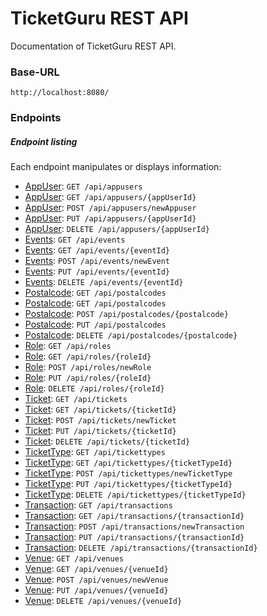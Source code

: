 # TicketGuru REST API

Documentation of TicketGuru REST API.

### Base-URL

`http://localhost:8080/`

### Endpoints

##### Endpoint listing

Each endpoint manipulates or displays information:

* [AppUser](https://github.com/NicklasHH/TicketGuru/blob/master/RestDocumentation/AppUser/get.md): `GET /api/appusers`
* [AppUser](https://github.com/NicklasHH/TicketGuru/blob/master/RestDocumentation/AppUser/get.md): `GET /api/appusers/{appUserId}`
* [AppUser](https://github.com/NicklasHH/TicketGuru/blob/master/RestDocumentation/AppUser/post.md): `POST /api/appusers/newAppuser`
* [AppUser](https://github.com/NicklasHH/TicketGuru/blob/master/RestDocumentation/AppUser/put.md): `PUT /api/appusers/{appUserId}`
* [AppUser](https://github.com/NicklasHH/TicketGuru/blob/master/RestDocumentation/AppUser/delete.md): `DELETE /api/appusers/{appUserId}`
* [Events](https://github.com/NicklasHH/TicketGuru/blob/master/RestDocumentation/Events/get.md): `GET /api/events`
* [Events](https://github.com/NicklasHH/TicketGuru/blob/master/RestDocumentation/Events/get.md): `GET /api/events/{eventId}`
* [Events](https://github.com/NicklasHH/TicketGuru/blob/master/RestDocumentation/Events/post.md): `POST /api/events/newEvent`
* [Events](https://github.com/NicklasHH/TicketGuru/blob/master/RestDocumentation/Events/put.md): `PUT /api/events/{eventId}`
* [Events](https://github.com/NicklasHH/TicketGuru/blob/master/RestDocumentation/Events/delete.md): `DELETE /api/events/{eventId}`
* [Postalcode](https://github.com/NicklasHH/TicketGuru/blob/master/RestDocumentation/Postalcode/get.md): `GET /api/postalcodes`
* [Postalcode](https://github.com/NicklasHH/TicketGuru/blob/master/RestDocumentation/Postalcode/get.md): `GET /api/postalcodes`
* [Postalcode](https://github.com/NicklasHH/TicketGuru/blob/master/RestDocumentation/Postalcode/post.md): `POST /api/postalcodes/{postalcode}`
* [Postalcode](https://github.com/NicklasHH/TicketGuru/blob/master/RestDocumentation/Postalcode/put.md): `PUT /api/postalcodes`
* [Postalcode](https://github.com/NicklasHH/TicketGuru/blob/master/RestDocumentation/Postalcode/delete.md): `DELETE /api/postalcodes/{postalcode}`
* [Role](https://github.com/NicklasHH/TicketGuru/blob/master/RestDocumentation/Role/get.md): `GET /api/roles`
* [Role](https://github.com/NicklasHH/TicketGuru/blob/master/RestDocumentation/Role/get.md): `GET /api/roles/{roleId}`
* [Role](https://github.com/NicklasHH/TicketGuru/blob/master/RestDocumentation/Role/post.md): `POST /api/roles/newRole`
* [Role](https://github.com/NicklasHH/TicketGuru/blob/master/RestDocumentation/Role/put.md): `PUT /api/roles/{roleId}`
* [Role](https://github.com/NicklasHH/TicketGuru/blob/master/RestDocumentation/Role/delete.md): `DELETE /api/roles/{roleId}`
* [Ticket](https://github.com/NicklasHH/TicketGuru/blob/master/RestDocumentation/Ticket/get.md): `GET /api/tickets`
* [Ticket](https://github.com/NicklasHH/TicketGuru/blob/master/RestDocumentation/Ticket/get.md): `GET /api/tickets/{ticketId}`
* [Ticket](https://github.com/NicklasHH/TicketGuru/blob/master/RestDocumentation/Ticket/post.md): `POST /api/tickets/newTicket`
* [Ticket](https://github.com/NicklasHH/TicketGuru/blob/master/RestDocumentation/Ticket/put.md): `PUT /api/tickets/{ticketId}`
* [Ticket](https://github.com/NicklasHH/TicketGuru/blob/master/RestDocumentation/Ticket/delete.md): `DELETE /api/tickets/{ticketId}`
* [TicketType](https://github.com/NicklasHH/TicketGuru/blob/master/RestDocumentation/TicketType/get.md): `GET /api/tickettypes`
* [TicketType](https://github.com/NicklasHH/TicketGuru/blob/master/RestDocumentation/TicketType/get.md): `GET /api/tickettypes/{ticketTypeId}`
* [TicketType](https://github.com/NicklasHH/TicketGuru/blob/master/RestDocumentation/TicketType/post.md): `POST /api/tickettypes/newTicketType`
* [TicketType](https://github.com/NicklasHH/TicketGuru/blob/master/RestDocumentation/TicketType/put.md): `PUT /api/tickettypes/{ticketTypeId}`
* [TicketType](https://github.com/NicklasHH/TicketGuru/blob/master/RestDocumentation/TicketType/delete.md): `DELETE /api/tickettypes/{ticketTypeId}`
* [Transaction](https://github.com/NicklasHH/TicketGuru/blob/master/RestDocumentation/Transaction/get.md): `GET /api/transactions`
* [Transaction](https://github.com/NicklasHH/TicketGuru/blob/master/RestDocumentation/Transaction/get.md): `GET /api/transactions/{transactionId}`
* [Transaction](https://github.com/NicklasHH/TicketGuru/blob/master/RestDocumentation/Transaction/post.md): `POST /api/transactions/newTransaction`
* [Transaction](https://github.com/NicklasHH/TicketGuru/blob/master/RestDocumentation/TicketType/put.md): `PUT /api/transactions/{transactionId}`
* [Transaction](https://github.com/NicklasHH/TicketGuru/blob/master/RestDocumentation/Transaction/put.md): `DELETE /api/transactions/{transactionId}`
* [Venue](https://github.com/NicklasHH/TicketGuru/blob/master/RestDocumentation/Venue/get.md): `GET /api/venues`
* [Venue](https://github.com/NicklasHH/TicketGuru/blob/master/RestDocumentation/Venue/get.md): `GET /api/venues/{venueId}`
* [Venue](https://github.com/NicklasHH/TicketGuru/blob/master/RestDocumentation/Venue/post.md): `POST /api/venues/newVenue`
* [Venue](https://github.com/NicklasHH/TicketGuru/blob/master/RestDocumentation/Venue/put.md): `PUT /api/venues/{venueId}`
* [Venue](https://github.com/NicklasHH/TicketGuru/blob/master/RestDocumentation/Venue/delete.md): `DELETE /api/venues/{venueId}`